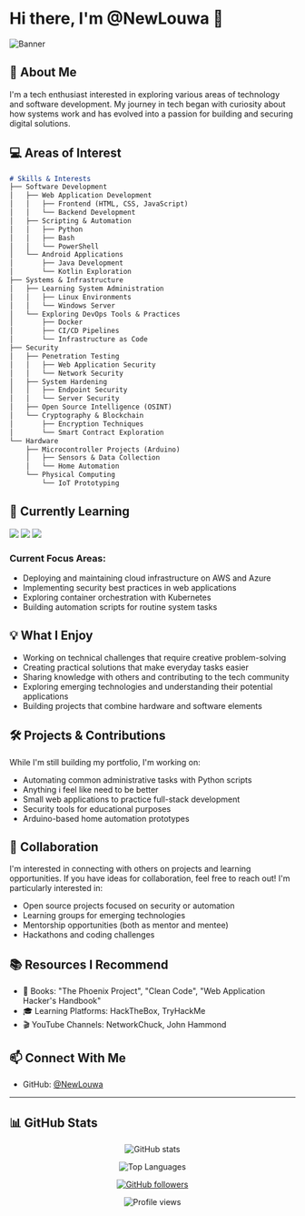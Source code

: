 # Hi there, I'm @NewLouwa 👋

![Banner](https://img.shields.io/badge/Tech%20Enthusiast-Exploring%20New%20Technologies-blue?style=for-the-badge)

## 🚀 About Me
I'm a tech enthusiast interested in exploring various areas of technology and software development. My journey in tech began with curiosity about how systems work and has evolved into a passion for building and securing digital solutions.

## 💻 Areas of Interest

```markdown
# Skills & Interests
├── Software Development
│   ├── Web Application Development
│   │   ├── Frontend (HTML, CSS, JavaScript)
│   │   └── Backend Development
│   ├── Scripting & Automation
│   │   ├── Python
│   │   ├── Bash
│   │   └── PowerShell
│   └── Android Applications
│       ├── Java Development
│       └── Kotlin Exploration
├── Systems & Infrastructure
│   ├── Learning System Administration
│   │   ├── Linux Environments
│   │   └── Windows Server
│   └── Exploring DevOps Tools & Practices
│       ├── Docker
│       ├── CI/CD Pipelines
│       └── Infrastructure as Code
├── Security
│   ├── Penetration Testing
│   │   ├── Web Application Security
│   │   └── Network Security
│   ├── System Hardening
│   │   ├── Endpoint Security
│   │   └── Server Security
│   ├── Open Source Intelligence (OSINT)
│   └── Cryptography & Blockchain
│       ├── Encryption Techniques
│       └── Smart Contract Exploration
└── Hardware
    ├── Microcontroller Projects (Arduino)
    │   ├── Sensors & Data Collection
    │   └── Home Automation
    └── Physical Computing
        └── IoT Prototyping
```

## 🌱 Currently Learning

![](https://img.shields.io/badge/-System%20Administration-informational)
![](https://img.shields.io/badge/-DevOps-orange)
![](https://img.shields.io/badge/-Cybersecurity-red)

### Current Focus Areas:
- Deploying and maintaining cloud infrastructure on AWS and Azure
- Implementing security best practices in web applications
- Exploring container orchestration with Kubernetes
- Building automation scripts for routine system tasks

## 💡 What I Enjoy
- Working on technical challenges that require creative problem-solving
- Creating practical solutions that make everyday tasks easier
- Sharing knowledge with others and contributing to the tech community
- Exploring emerging technologies and understanding their potential applications
- Building projects that combine hardware and software elements

## 🛠️ Projects & Contributions
While I'm still building my portfolio, I'm working on:
- Automating common administrative tasks with Python scripts
- Anything i feel like need to be better 
- Small web applications to practice full-stack development
- Security tools for educational purposes
- Arduino-based home automation prototypes

## 🤝 Collaboration
I'm interested in connecting with others on projects and learning opportunities. If you have ideas for collaboration, feel free to reach out! I'm particularly interested in:
- Open source projects focused on security or automation
- Learning groups for emerging technologies
- Mentorship opportunities (both as mentor and mentee)
- Hackathons and coding challenges

## 📚 Resources I Recommend
- 📖 Books: "The Phoenix Project", "Clean Code", "Web Application Hacker's Handbook"
- 🎓 Learning Platforms: HackTheBox, TryHackMe
- 🎬 YouTube Channels: NetworkChuck, John Hammond

## 📫 Connect With Me
- GitHub: [@NewLouwa](https://github.com/NewLouwa)

---

## 📊 GitHub Stats

<p align="center">
  <img src="https://github-readme-stats.vercel.app/api?username=NewLouwa&show_icons=true&theme=radical" alt="GitHub stats" />
</p>

<p align="center">
  <img src="https://github-readme-stats.vercel.app/api/top-langs/?username=NewLouwa&layout=compact&theme=radical" alt="Top Languages" />
</p>

<p align="center">
  <a href="https://github.com/NewLouwa">
    <img src="https://img.shields.io/github/followers/NewLouwa?label=Follow&style=social" alt="GitHub followers" />
  </a>
</p>

<p align="center">
  <img src="https://komarev.com/ghpvc/?username=NewLouwa" alt="Profile views" />
</p>
